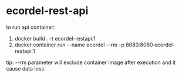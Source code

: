 # ecordel-rest-api
to run api container:
1. docker build . -t ecordel-restapi:1
2. docker container run --name ecordel --rm -p 8080:8080 ecordel-restapi:1

tip: --rm parameter will exclude container image after execution and it cause data loss.